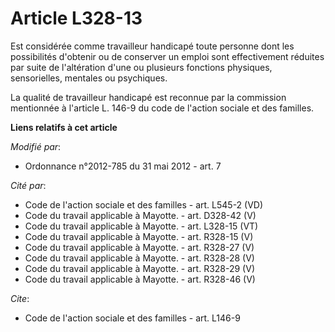 # Article L328-13

Est considérée comme travailleur handicapé toute personne dont les possibilités d'obtenir ou de conserver un emploi sont
effectivement réduites par suite de l'altération d'une ou plusieurs fonctions physiques, sensorielles, mentales ou
psychiques. 

La qualité de travailleur handicapé est reconnue par la commission mentionnée à l'article L. 146-9 du code de l'action
sociale et des familles.

**Liens relatifs à cet article**

_Modifié par_:

  - Ordonnance n°2012-785 du 31 mai 2012 - art. 7

_Cité par_:

  - Code de l'action sociale et des familles - art. L545-2 (VD)
  - Code du travail applicable à Mayotte. - art. D328-42 (V)
  - Code du travail applicable à Mayotte. - art. L328-15 (VT)
  - Code du travail applicable à Mayotte. - art. R328-15 (V)
  - Code du travail applicable à Mayotte. - art. R328-27 (V)
  - Code du travail applicable à Mayotte. - art. R328-28 (V)
  - Code du travail applicable à Mayotte. - art. R328-29 (V)
  - Code du travail applicable à Mayotte. - art. R328-46 (V)

_Cite_:

  - Code de l'action sociale et des familles - art. L146-9
